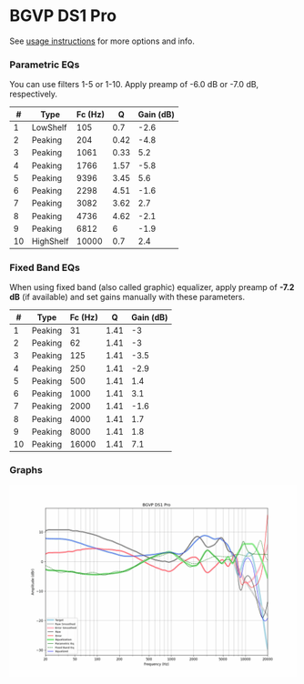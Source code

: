 # BGVP DS1 Pro
See [usage instructions](https://github.com/jaakkopasanen/AutoEq#usage) for more options and info.

### Parametric EQs
You can use filters 1-5 or 1-10. Apply preamp of -6.0 dB or -7.0 dB, respectively.

|   # | Type      |   Fc (Hz) |    Q |   Gain (dB) |
|-----|-----------|-----------|------|-------------|
|   1 | LowShelf  |       105 | 0.7  |        -2.6 |
|   2 | Peaking   |       204 | 0.42 |        -4.8 |
|   3 | Peaking   |      1061 | 0.33 |         5.2 |
|   4 | Peaking   |      1766 | 1.57 |        -5.8 |
|   5 | Peaking   |      9396 | 3.45 |         5.6 |
|   6 | Peaking   |      2298 | 4.51 |        -1.6 |
|   7 | Peaking   |      3082 | 3.62 |         2.7 |
|   8 | Peaking   |      4736 | 4.62 |        -2.1 |
|   9 | Peaking   |      6812 | 6    |        -1.9 |
|  10 | HighShelf |     10000 | 0.7  |         2.4 |

### Fixed Band EQs
When using fixed band (also called graphic) equalizer, apply preamp of **-7.2 dB** (if available) and set gains manually with these parameters.

|   # | Type    |   Fc (Hz) |    Q |   Gain (dB) |
|-----|---------|-----------|------|-------------|
|   1 | Peaking |        31 | 1.41 |        -3   |
|   2 | Peaking |        62 | 1.41 |        -3   |
|   3 | Peaking |       125 | 1.41 |        -3.5 |
|   4 | Peaking |       250 | 1.41 |        -2.9 |
|   5 | Peaking |       500 | 1.41 |         1.4 |
|   6 | Peaking |      1000 | 1.41 |         3.1 |
|   7 | Peaking |      2000 | 1.41 |        -1.6 |
|   8 | Peaking |      4000 | 1.41 |         1.7 |
|   9 | Peaking |      8000 | 1.41 |         1.8 |
|  10 | Peaking |     16000 | 1.41 |         7.1 |

### Graphs
![](./BGVP%20DS1%20Pro.png)
